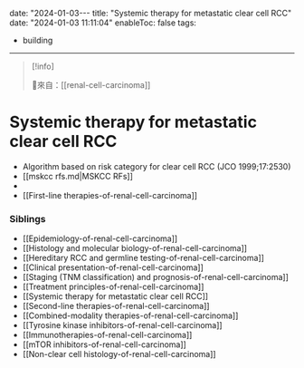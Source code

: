 date: "2024-01-03---
title: "Systemic therapy for metastatic clear cell RCC"
date: "2024-01-03 11:11:04"
enableToc: false
tags:
  - building
---
> [!info]
>
> 🌱來自：[[renal-cell-carcinoma]]
# Systemic therapy for metastatic clear cell RCC
- Algorithm based on risk category for clear cell RCC (JCO 1999;17:2530)
- [[mskcc rfs.md|MSKCC RFs]] 
- 
- [[First-line therapies-of-renal-cell-carcinoma]]
### Siblings
- [[Epidemiology-of-renal-cell-carcinoma]]
- [[Histology and molecular biology-of-renal-cell-carcinoma]]
- [[Hereditary RCC and germline testing-of-renal-cell-carcinoma]]
- [[Clinical presentation-of-renal-cell-carcinoma]]
- [[Staging (TNM classification) and prognosis-of-renal-cell-carcinoma]]
- [[Treatment principles-of-renal-cell-carcinoma]]
- [[Systemic therapy for metastatic clear cell RCC]]
- [[Second-line therapies-of-renal-cell-carcinoma]]
- [[Combined-modality therapies-of-renal-cell-carcinoma]]
- [[Tyrosine kinase inhibitors-of-renal-cell-carcinoma]]
- [[Immunotherapies-of-renal-cell-carcinoma]]
- [[mTOR inhibitors-of-renal-cell-carcinoma]]
- [[Non-clear cell histology-of-renal-cell-carcinoma]]

